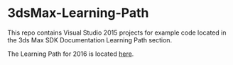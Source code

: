 3dsMax-Learning-Path
====================

This repo contains Visual Studio 2015 projects for example code located in the 3ds Max SDK Documentation Learning Path section.

The Learning Path for 2016 is located [here](http://help.autodesk.com/view/3DSMAX/2016/ENU/?guid=__files_GUID_C59F7DCE_8B96_4A49_A4E0_053EA2424A0D_htm).
